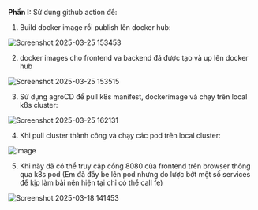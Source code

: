 **Phần I:**
Sử dụng github action để:

1. Build docker image rồi publish lên docker hub:

![Screenshot 2025-03-25 153453](https://github.com/user-attachments/assets/fe0ecb89-fe29-423d-9ff3-0482d76ee873)

2. docker images cho frontend va backend đã được tạo và up lên docker hub

![Screenshot 2025-03-25 153515](https://github.com/user-attachments/assets/4df35f94-6be1-4e30-860e-d3e1bd813d02)

3. Sử dụng agroCD để pull k8s manifest, dockerimage và chạy trên local k8s cluster:

![Screenshot 2025-03-25 162131](https://github.com/user-attachments/assets/8875e2d8-a8ad-47cf-8dc4-08f915ece9c0)

4. Khi pull cluster thành công và chạy các pod trên local cluster:

![image](https://github.com/user-attachments/assets/02f26e6d-dcb6-4761-ba0d-5b980c86745b)

5. Khi này đã có thể truy cập cổng 8080 của frontend trên browser thông qua k8s pod (Em đã đẩy be lên pod nhưng do lược bớt một số services để kịp làm bài nên hiện tại chỉ có thể call fe)

![Screenshot 2025-03-18 141453](https://github.com/user-attachments/assets/089c4be2-4df3-4ac1-8ba1-d681a1b1e008)

